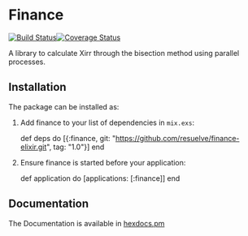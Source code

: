 # Finance
[![Build Status](https://travis-ci.org/tubedude/finance-elixir.svg?branch=master)](https://travis-ci.org/tubedude/finance-elixir)[![Coverage Status](https://coveralls.io/repos/github/tubedude/finance-elixir/badge.svg?branch=master)](https://coveralls.io/github/tubedude/finance-elixir?branch=master)

A library to calculate Xirr through the bisection method using parallel processes.

## Installation

The package can be installed as:

  1. Add finance to your list of dependencies in `mix.exs`:

        def deps do
          [{:finance, git: "https://github.com/resuelve/finance-elixir.git",
            tag: "1.0"}]
        end

  2. Ensure finance is started before your application:

        def application do
          [applications: [:finance]]
        end

## Documentation

 The Documentation is available in [hexdocs.pm](http://hexdocs.pm/finance/0.0.1/extra-api-reference.html)
